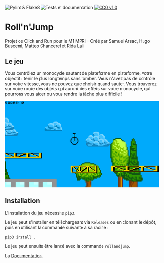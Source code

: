 ![Pylint & Flake8](https://github.com/tinylinux/m1platformer/workflows/Pylint%20&%20Flake8/badge.svg)
![Tests et documentation](https://github.com/tinylinux/m1platformer/workflows/Tests%20et%20documentation/badge.svg)
[![CC0 v1.0](https://img.shields.io/badge/licence-CC0%20v1.0-blue)](https://creativecommons.org/publicdomain/zero/1.0/)

# Roll'n'Jump
Projet de Click and Run pour le M1 MPRI - Créé par Samuel Arsac, Hugo Buscemi, Matteo Chancerel et Rida Lali

## Le jeu
Vous contrôlez un monocycle sautant de plateforme en plateforme, votre objectif : tenir le plus longtemps sans tomber.
Vous n'avez pas de contrôle sur votre vitesse, vous ne pouvez que choisir quand sauter. Vous trouverez sur votre route des
objets qui auront des effets sur votre monocycle, qui pourrons vous aider ou vous rendre la tâche plus difficile !

![Capture d'écran du jeu](docs/screenshot.png)
## Installation

L'installation du jeu nécessite `pip3`.

Le jeu peut s'installer en téléchargeant via `Releases` ou en clonant le dépôt, puis en utilisant la commande suivante à sa racine :

```
pip3 install .
```

Le jeu peut ensuite être lancé avec la commande `rollandjump`.


La [Documentation](https://tinylinux.github.io/m1platformer/).

